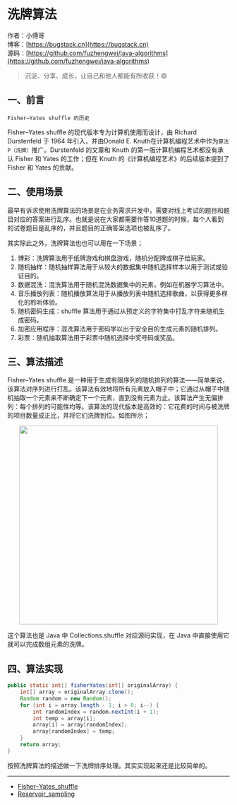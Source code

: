 # 洗牌算法

作者：小傅哥
<br/>博客：[https://bugstack.cn](https://bugstack.cn)
<br/>源码：[https://github.com/fuzhengwei/java-algorithms](https://github.com/fuzhengwei/java-algorithms)

> 沉淀、分享、成长，让自己和他人都能有所收获！😄

## 一、前言

`Fisher–Yates shuffle 的历史`

Fisher–Yates shuffle 的现代版本专为计算机使用而设计，由 Richard Durstenfeld 于 1964 年引入，并由Donald E. Knuth在计算机编程艺术中作为`算法 P（洗牌）`推广。Durstenfeld 的文章和 Knuth 的第一版计算机编程艺术都没有承认 Fisher 和 Yates 的工作；但在 Knuth 的《计算机编程艺术》的后续版本提到了 Fisher 和 Yates 的贡献。

## 二、使用场景

最早有诉求使用洗牌算法的场景是在业务需求开发中，需要对线上考试的题目和题目对应的答案进行乱序。也就是说在大家都需要作答10道题的时候，每个人看到的试卷题目是乱序的，并且题目的正确答案选项也被乱序了。

其实除此之外，洗牌算法也也可以用在一下场景；

1. 博彩：洗牌算法用于纸牌游戏和棋盘游戏，随机分配牌或棋子给玩家。
2. 随机抽样：随机抽样算法用于从较大的数据集中随机选择样本以用于测试或验证目的。
3. 数据混洗：混洗算法用于随机混洗数据集中的元素，例如在机器学习算法中。
4. 音乐播放列表：随机播放算法用于从播放列表中随机选择歌曲，以获得更多样化的聆听体验。
5. 随机密码生成：shuffle 算法用于通过从预定义的字符集中打乱字符来随机生成密码。
6. 加密应用程序：混洗算法用于密码学以出于安全目的生成元素的随机排列。
7. 彩票：随机抽取算法用于彩票中随机选择中奖号码或奖品。

## 三、算法描述

Fisher–Yates shuffle 是一种用于生成有限序列的随机排列的算法——简单来说，该算法对序列进行打乱。该算法有效地将所有元素放入帽子中；它通过从帽子中随机抽取一个元素来不断确定下一个元素，直到没有元素为止。该算法产生无偏排列：每个排列的可能性均等。该算法的现代版本是高效的：它花费的时间与被洗牌的项目数量成正比，并将它们洗牌到位。如图所示；

<div align="center">
    <img src="/Users/fuzhengwei1/Documents/develop/github/java-algorithms/logic/src/main/java/sets/fisher_yates/images/fisher-yates-01.png?raw=true" width="450px">
</div>

这个算法也是 Java 中 Collections.shuffle 对应源码实现，在 Java 中直接使用它就可以完成数组元素的洗牌。

## 四、算法实现

```java
public static int[] fisherYates(int[] originalArray) {
    int[] array = originalArray.clone();
    Random random = new Random();
    for (int i = array.length - 1; i > 0; i--) {
        int randomIndex = random.nextInt(i + 1);
        int temp = array[i];
        array[i] = array[randomIndex];
        array[randomIndex] = temp;
    }
    return array;
}
```

按照洗牌算法的描述做一下洗牌排序处理。其实实现起来还是比较简单的。

---

- [Fisher–Yates_shuffle](https://en.wikipedia.org/wiki/Fisher%E2%80%93Yates_shuffle)
- [Reservoir_sampling](https://en.wikipedia.org/wiki/Reservoir_sampling)


